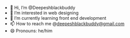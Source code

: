 - 👋 Hi, I’m @Deepeshblackbuddy
- 👀 I’m interested in web designing
- 🌱 I’m currently learning front end development
- 📫 How to reach me @deepeshblackbuddy@gmail.com
- 😄 Pronouns: he/him
  

<!---
Deepeshblackbuddy/Deepeshblackbuddy is a ✨ special ✨ repository because its `README.md` (this file) appears on your GitHub profile.
You can click the Preview link to take a look at your changes.
--->
